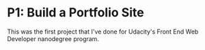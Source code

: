 # P1: Build a Portfolio Site
This was the first project that I've done for Udacity's Front End Web Developer
nanodegree program.

